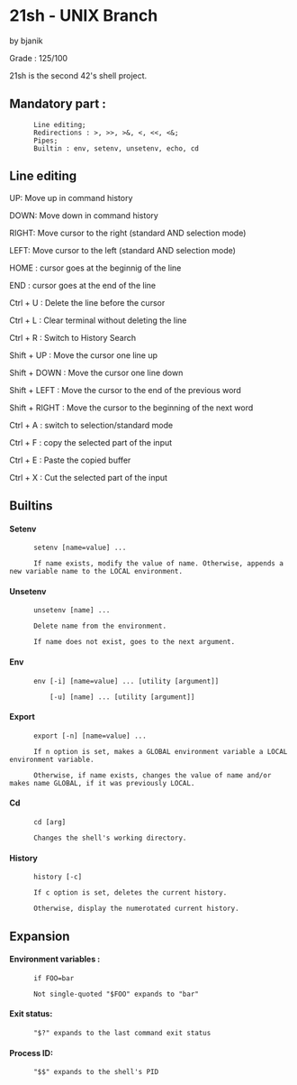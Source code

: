 # 21sh - UNIX Branch
by bjanik

Grade : 125/100

21sh is the second 42's shell project.

## Mandatory part :
          Line editing;
          Redirections : >, >>, >&, <, <<, <&;
          Pipes;
          Builtin : env, setenv, unsetenv, echo, cd
          
 ## Line editing
 
UP: Move up in command history

DOWN: Move down in command history

RIGHT: Move cursor to the right (standard AND selection mode)

LEFT: Move cursor to the left (standard AND selection mode)

HOME : cursor goes at the beginnig of the line

END : cursor goes at the end of the line

Ctrl + U : Delete the line before the cursor

Ctrl + L : Clear terminal without deleting the line

Ctrl + R : Switch to History Search

Shift + UP : Move the cursor one line up

Shift + DOWN : Move the cursor one line down

Shift + LEFT : Move the cursor to the end of the previous word

Shift + RIGHT : Move the cursor to the beginning of the next word

Ctrl + A : switch to selection/standard mode

Ctrl + F : copy the selected part of the input

Ctrl + E : Paste the copied buffer

Ctrl + X : Cut the selected part of the input


## Builtins

#### Setenv
          setenv [name=value] ...
          
          If name exists, modify the value of name. Otherwise, appends a new variable name to the LOCAL environment.
          
#### Unsetenv          
          unsetenv [name] ...
          
          Delete name from the environment.
          
          If name does not exist, goes to the next argument.
          
#### Env
          env [-i] [name=value] ... [utility [argument]]
          
              [-u] [name] ... [utility [argument]]
              
#### Export
          export [-n] [name=value] ...
          
          If n option is set, makes a GLOBAL environment variable a LOCAL environment variable.
          
          Otherwise, if name exists, changes the value of name and/or makes name GLOBAL, if it was previously LOCAL.
          
 #### Cd
          cd [arg]
          
          Changes the shell's working directory.
          
#### History

          history [-c]
          
          If c option is set, deletes the current history.
          
          Otherwise, display the numerotated current history.


## Expansion

#### Environment variables :

          if FOO=bar

          Not single-quoted "$FOO" expands to "bar"


#### Exit status:

          "$?" expands to the last command exit status


#### Process ID:

          "$$" expands to the shell's PID
